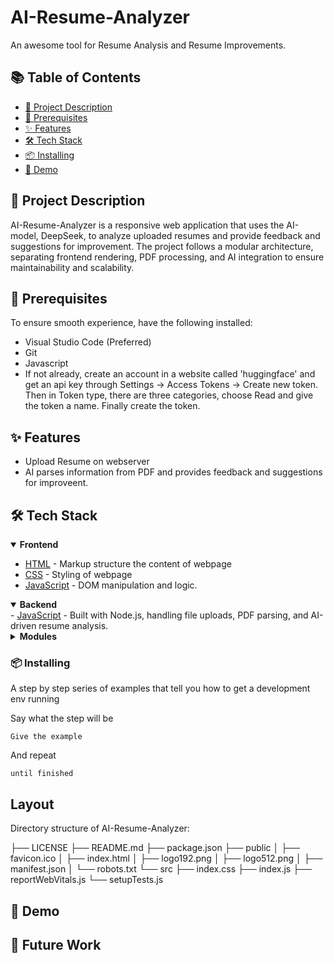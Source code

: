 # AI-Resume-Analyzer

An awesome tool for Resume Analysis and Resume Improvements. 

## 📚 Table of Contents

- [📘 Project Description](#project-description)
- [🧰 Prerequisites](#prerequisites)
- [✨ Features](#features)
- [🛠️ Tech Stack](#tech-stack)
- [📦 Installing](#installing)
- [🎥 Demo](#demo)

## 📘 Project Description

AI-Resume-Analyzer is a responsive web application that uses the AI-model, DeepSeek, to analyze uploaded resumes and provide feedback and suggestions for improvement. 
The project follows a modular architecture, separating frontend rendering, PDF processing, and AI integration to ensure maintainability and scalability.

## 🧰 Prerequisites

To ensure smooth experience, have the following installed: 

- Visual Studio Code (Preferred)
- Git
- Javascript
- If not already, create an account in a website called 'huggingface' and get an api key through Settings -> Access Tokens -> Create new token.
  Then in Token type, there are three categories, choose Read and give the token a name. Finally create the token.
  


## ✨ Features

* Upload Resume on webserver
* AI parses information from PDF and provides feedback and suggestions for improveent. 

## 🛠️ Tech Stack

<details open>
  <summary><strong>Frontend</strong></summary>
  
  - <a href="https://developer.mozilla.org/en-US/docs/Web/HTML">HTML</a> - Markup structure the content of webpage
  - <a href="https://developer.mozilla.org/en-US/docs/Web/CSS">CSS</a> - Styling of webpage
  - <a href="https://developer.mozilla.org/en-US/docs/Web/JavaScript">JavaScript</a> - DOM manipulation and logic. 
</details>

<details open>
  <summary><strong>Backend</strong></summary>
  - <a href="https://developer.mozilla.org/en-US/docs/Web/JavaScript">JavaScript</a> - Built with Node.js, handling file uploads, PDF parsing, and AI-driven resume analysis. 
</details>

<details>
  <summary><strong>Modules</strong></summary> 
  - <a href="https://www.npmjs.com/package/dotenv">dotenv</a> 
  - <a href="https://huggingface.co/docs/huggingface.js/index">InferenceClient</a>  
  - <a href="https://www.npmjs.com/package/pdfreader">pdfreader</a>    
  - <a href="https://nodejs.org/api/http.html">http</a>
  - <a href="https://www.npmjs.com/package/formidable">formidable</a>
  - <a href="https://nodejs.org/api/fs.html">fs</a>
  - <a href="https://nodejs.org/api/path.html">path</a>

</details>


### 📦 Installing

A step by step series of examples that tell you how to get a development env running

Say what the step will be

```
Give the example
```

And repeat

```
until finished
```

##  Layout

Directory structure of AI-Resume-Analyzer:

├── LICENSE
├── README.md
├── package.json
├── public
│   ├── favicon.ico
│   ├── index.html
│   ├── logo192.png
│   ├── logo512.png
│   ├── manifest.json
│   └── robots.txt
└── src
    ├── index.css
    ├── index.js
    ├── reportWebVitals.js
    └── setupTests.js

## 🎥 Demo

## 📌 Future Work





